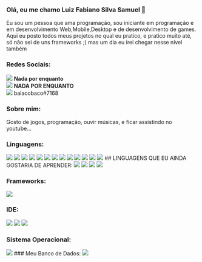### Olá, eu me chamo Luiz Fabiano Silva Samuel 👋
Eu sou um pessoa que ama programação, sou iniciante em programação e em desenvolvimento Web,Mobile,Desktop e de desenvolvimento de games. Aqui eu posto todos meus projetos no qual eu pratico, e pratico muito até, só não sei de uns frameworks ;) mas um dia eu irei chegar nesse nível também 

### Redes Sociais:
<img src="https://img.shields.io/badge/WhatsApp-25D366?style=for-the-badge&logo=whatsapp&logoColor=white" /> __Nada por enquanto__ <br>
<img src="https://img.shields.io/badge/Gmail-D14836?style=for-the-badge&logo=gmail&logoColor=white" /> __NADA POR ENQUANTO__ <br>
<img src="https://img.shields.io/badge/Discord-7289DA?style=for-the-badge&logo=discord&logoColor=white" /> balacobaco#7168


### Sobre mim:
Gosto de jogos, programação, ouvir músicas, e ficar assistindo no youtube...

### Linguagens:
<img src="https://img.shields.io/badge/Python-3776AB?style=for-the-badge&logo=python&logoColor=white" />
<img src="https://img.shields.io/badge/HTML-239120?style=for-the-badge&logo=html5&logoColor=white" />
<img src="https://img.shields.io/badge/CSS-239120?&style=for-the-badge&logo=css3&logoColor=white" />
<img src="https://img.shields.io/badge/HTML5-E34F26?style=for-the-badge&logo=html5&logoColor=white" />
<img src="https://img.shields.io/badge/CSS3-1572B6?style=for-the-badge&logo=css3&logoColor=white" />
<img src="https://img.shields.io/badge/JavaScript-323330?style=for-the-badge&logo=javascript&logoColor=F7DF1E" />
<img src="https://img.shields.io/badge/TypeScript-007ACC?style=for-the-badge&logo=typescript&logoColor=white" />
<img src="https://img.shields.io/badge/C-00599C?style=for-the-badge&logo=c&logoColor=white" />
<img src="https://img.shields.io/badge/C%2B%2B-00599C?style=for-the-badge&logo=c%2B%2B&logoColor=white" />
<img src="https://img.shields.io/badge/C%23-239120?style=for-the-badge&logo=c-sharp&logoColor=white" />
<img src="https://img.shields.io/badge/Java-ED8B00?style=for-the-badge&logo=java&logoColor=white" />
<img src="https://img.shields.io/badge/PHP-777BB4?style=for-the-badge&logo=php&logoColor=white" />
<img src="https://img.shields.io/badge/Kotlin-0095D5?&style=for-the-badge&logo=kotlin&logoColor=white" />
## LINGUAGENS QUE EU AINDA GOSTARIA DE APRENDER:
<img src="https://img.shields.io/badge/Ruby-CC342D?style=for-the-badge&logo=ruby&logoColor=white" />
<img src="https://img.shields.io/badge/Lua-2C2D72?style=for-the-badge&logo=lua&logoColor=white" />
<img src="https://img.shields.io/badge/Rust-000000?style=for-the-badge&logo=rust&logoColor=white" />
<img src="https://img.shields.io/badge/Swift-FA7343?style=for-the-badge&logo=swift&logoColor=white" />

### Frameworks:
<img src="https://img.shields.io/badge/React_Native-20232A?style=for-the-badge&logo=react&logoColor=61DAFB" />

### IDE:
<img src="https://img.shields.io/badge/phpstorm-143?style=for-the-badge&logo=phpstorm&logoColor=black&color=black&labelColor=darkorchid" />
<img src="https://img.shields.io/badge/pycharm-143?style=for-the-badge&logo=pycharm&logoColor=black&color=black&labelColor=green" />
<img src="https://img.shields.io/badge/Visual_Studio_Code-0078D4?style=for-the-badge&logo=visual%20studio%20code&logoColor=white" />

### Sistema Operacional:
<img src="https://img.shields.io/badge/Windows-0078D6?style=for-the-badge&logo=windows&logoColor=white" />
### Meu Banco de Dados:
<img src="https://img.shields.io/badge/MySQL-00000F?style=for-the-badge&logo=mysql&logoColor=white" />
